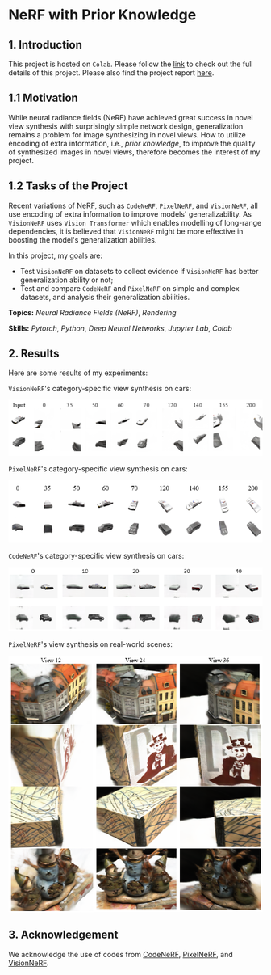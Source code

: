 # NeRF with Prior Knowledge

## 1. Introduction

This project is hosted on `Colab`. Please follow the [link](https://drive.google.com/drive/folders/1oJkk1f5hWw_F-ndAl_hFj6-5HYAAj4gq?usp=sharing) to check out the full details of this project. Please also find the project report [here](CMPT985_Final_Report.pdf).

## 1.1 Motivation

While neural radiance fields (NeRF) have achieved great success in novel view synthesis with surprisingly simple network design, generalization remains a problem for image synthesizing in novel views. How to utilize encoding of extra information, i.e., _prior knowledge_, to improve the quality of synthesized images in novel views, therefore becomes the interest of my project.

## 1.2 Tasks of the Project

Recent variations of NeRF, such as `CodeNeRF`, `PixelNeRF`, and `VisionNeRF`, all use encoding of extra information to improve models' generalizability. As `VisionNeRF` uses `Vision Transformer` which enables modelling of long-range dependencies, it is believed that `VisionNeRF` might be more effective in boosting the model's generalization abilities.

In this project, my goals are:

- Test `VisionNeRF` on datasets to collect evidence if `VisionNeRF` has better generalization ability or not;
- Test and compare `CodeNeRF` and `PixelNeRF` on simple and complex datasets, and analysis their generalization abilities.

**Topics:** _Neural Radiance Fields (NeRF)_, _Rendering_

**Skills:** _Pytorch_, _Python_, _Deep Neural Networks_, _Jupyter Lab_, _Colab_

## 2. Results

Here are some results of my experiments:

`VisionNeRF`'s category-specific view synthesis on cars:

![VisionNeRF](/demo/VisionNeRF.png)

`PixelNeRF`'s category-specific view synthesis on cars:

![PixelNeRF](/demo/PixelNeRF.png)

`CodeNeRF`'s category-specific view synthesis on cars:

![CodeNeRF](/demo/CodeNeRF.png)

`PixelNeRF`'s view synthesis on real-world scenes:

![PixelNeRF, Real World](/demo/PixelRealWorld.png)

## 3. Acknowledgement

We acknowledge the use of codes from [CodeNeRF](https://github.com/wbjang/code-nerf), [PixelNeRF](https://github.com/sxyu/pixel-nerf), and [VisionNeRF](https://github.com/ken2576/vision-nerf).
